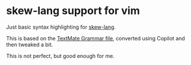 # skew-lang support for vim

Just basic syntax highlighting for [skew-lang](https://evanw.github.io/skew-lang.org/).

This is based on the [TextMate Grammar file](https://github.com/evanw/skew-vscode/blob/master/syntaxes/Skew.tmLanguage), converted using Copilot and then tweaked a bit.

This is not perfect, but good enough for me.
